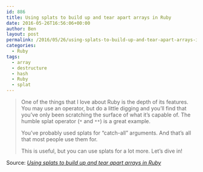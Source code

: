 ```yaml
---
id: 886
title: Using splats to build up and tear apart arrays in Ruby
date: 2016-05-26T16:56:06+00:00
author: Ben
layout: post
permalink: /2016/05/26/using-splats-to-build-up-and-tear-apart-arrays-in-ruby/
categories:
  - Ruby
tags:
  - array
  - destructure
  - hash
  - Ruby
  - splat
---
```

> One of the things that I love about Ruby is the depth of its features. You may use an operator, but do a little digging and you&#8217;ll find that you&#8217;ve only been scratching the surface of what it&#8217;s capable of. The humble splat operator (`*` and `**`) is a great example.
> 
> You&#8217;ve probably used splats for &#8220;catch-all&#8221; arguments. And that&#8217;s all that most people use them for.
> 
> This is useful, but you can use splats for a lot more. Let&#8217;s dive in!

Source: _[Using splats to build up and tear apart arrays in Ruby](http://blog.honeybadger.io/ruby-splat-array-manipulation-destructuring/)_